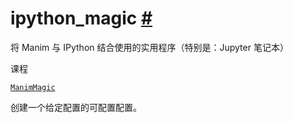 # ipython_magic [#](#module-manim.utils.ipython_magic "此标题的固定链接")

将 Manim 与 IPython 结合使用的实用程序（特别是：Jupyter 笔记本）

课程

[`ManimMagic`](manim.utils.ipython_magic.ManimMagic.html#manim.utils.ipython_magic.ManimMagic "manim.utils.ipython_magic.ManimMagic")

创建一个给定配置的可配置配置。
